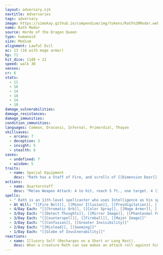 ```yaml
---
layout: adversary.njk
navtitle: Adversaries
tags: adversary
image: https://simokay.github.io/compendium/img/tokens/Rath%20Modar.webp
name: Rath Modar
source: Horde of the Dragon Queen
type: humanoid
size: Medium
alignment: Lawful Evil
ac: 13 (16 with mage armor)
hp: 71
hit_dice: 11d8 + 22
speed: walk 30
senses: 
cr: 6
stats:
  - 11
  - 16
  - 14
  - 18
  - 14
  - 10
damage_vulnerabilities: 
damage_resistances: 
damage_immunities: 
condition_immunities: 
languages: Common, Draconic, Infernal, Primordial, Thayan
skillsaves:
  - arcana: 7
  - deception: 3
  - insight: 5
  - stealth: 6
saves:
  - undefined: 7
  - wisdom: 5
traits:
  - name: Special Equipment
    desc: "Rath has a Staff of Fire, and scrolls of [[Dimension Door]], [[Feather Fall]], and [[Fireball]]."
actions:
  - name: Quarterstaff
    desc: "Melee Weapon Attack: 4 to hit, reach 5 ft., one target. 4 (1d8) bludgeoning damage."
spells:
  - " Rath is an 11th-level spellcaster who uses Intelligence as his spellcasting ability (spell save DC 15, +7 to hit with spell attacks). Rath has the following spells prepared from the wizard spell list:"
  - At Will: "[[Fire Bolt]], [[Minor Illusion]], [[Presdigitation]], [[Shocking Grasp]]"
  - 4/Day Each: "[[Chromatic Orb]], [[Color Spray]], [[Mage Armor]], [[Magic Missile]]"
  - 3/Day Each: "[[Detect Thoughts]], [[Mirror Image]], [[Phantasmal Force]]"
  - 3/Day Each: "[[Counterspell]], [[Fireball]], [[Major Image]]"
  - 3/Day Each: "[[Confusion]], [[Greater Invisibility]]"
  - 2/Day Each: "[[Mislead]], [[Seeming]]"
  - 1/Day Each: "[[Globe of Invulnerability]]"
reactions:
  - name: Illusory Self (Recharges on a Short or Long Rest).
    desc: When a creature Rath can see makes an attack roll against him, he can interpose an illusory duplicate between the attacker and him. The attack automatically misses Rath, then the illusion dissipates.
---
```


